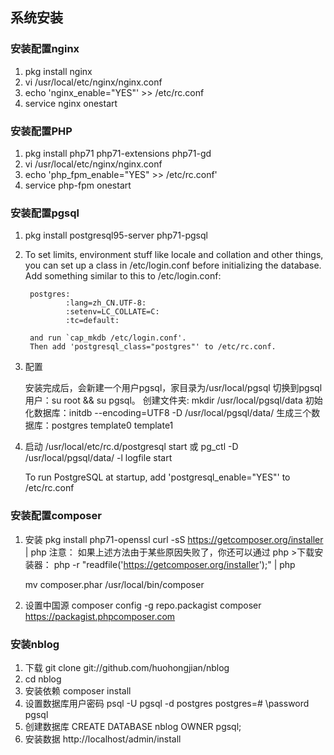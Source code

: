 ## 系统安装

### 安装配置nginx

1. pkg install nginx
2. vi /usr/local/etc/nginx/nginx.conf
3. echo 'nginx_enable="YES"' >> /etc/rc.conf
4. service nginx onestart


### 安装配置PHP

1. pkg install php71 php71-extensions php71-gd
2. vi /usr/local/etc/nginx/nginx.conf
3. echo 'php_fpm_enable="YES" >> /etc/rc.conf'
4. service php-fpm onestart


### 安装配置pgsql

1. pkg install postgresql95-server php71-pgsql
2. To set limits, environment stuff like locale and collation and other
	things, you can set up a class in /etc/login.conf before initializing
	the database. Add something similar to this to /etc/login.conf:

		postgres:
		        :lang=zh_CN.UTF-8:
		        :setenv=LC_COLLATE=C:
		        :tc=default:

		and run `cap_mkdb /etc/login.conf'.
		Then add 'postgresql_class="postgres"' to /etc/rc.conf.
3. 配置

	安装完成后，会新建一个用户pgsql，家目录为/usr/local/pgsql
	切换到pgsql用户：su root && su pgsql。
	创建文件夹: mkdir /usr/local/pgsql/data
	初始化数据库：initdb --encoding=UTF8 -D /usr/local/pgsql/data/
	生成三个数据库：postgres  template0  template1

4. 启动 /usr/local/etc/rc.d/postgresql start 或
    pg_ctl -D /usr/local/pgsql/data/ -l logfile start

    To run PostgreSQL at startup, add
    'postgresql_enable="YES"' to /etc/rc.conf


### 安装配置composer

1. 安装 pkg install php71-openssl
    curl -sS https://getcomposer.org/installer | php
    注意： 如果上述方法由于某些原因失败了，你还可以通过 php >下载安装器：
    php -r "readfile('https://getcomposer.org/installer');" | php

    mv composer.phar /usr/local/bin/composer


2. 设置中国源
    composer config -g repo.packagist composer https://packagist.phpcomposer.com


### 安装nblog

1. 下载 git clone git://github.com/huohongjian/nblog
2. cd nblog
3. 安装依赖 composer install
4. 设置数据库用户密码
    psql -U pgsql -d postgres
    postgres=# \password pgsql
5. 创建数据库
    CREATE DATABASE nblog OWNER pgsql;
6. 安装数据
    http://localhost/admin/install

